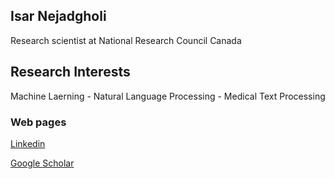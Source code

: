 ## Isar Nejadgholi
Research scientist at National Research Council Canada

## Research Interests
Machine Laerning - Natural Language Processing - Medical Text Processing 

### Web pages
[Linkedin](https://www.linkedin.com/in/isarnejad/)


[Google Scholar](https://scholar.google.ca/citations?user=In99zA8AAAAJ&hl=en)


